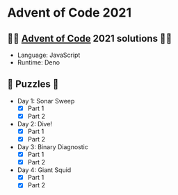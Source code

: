 # Advent of Code 2021

## 🎄🎅 [Advent of Code](https://adventofcode.com/) 2021 solutions 🎅🎄
- Language: JavaScript
- Runtime: Deno

## 🧩 Puzzles 🧩
- Day 1: Sonar Sweep
  - [x] Part 1
  - [x] Part 2
- Day 2: Dive!
  - [x] Part 1
  - [x] Part 2
- Day 3: Binary Diagnostic
  - [x] Part 1
  - [x] Part 2
- Day 4: Giant Squid
  - [x] Part 1
  - [x] Part 2

